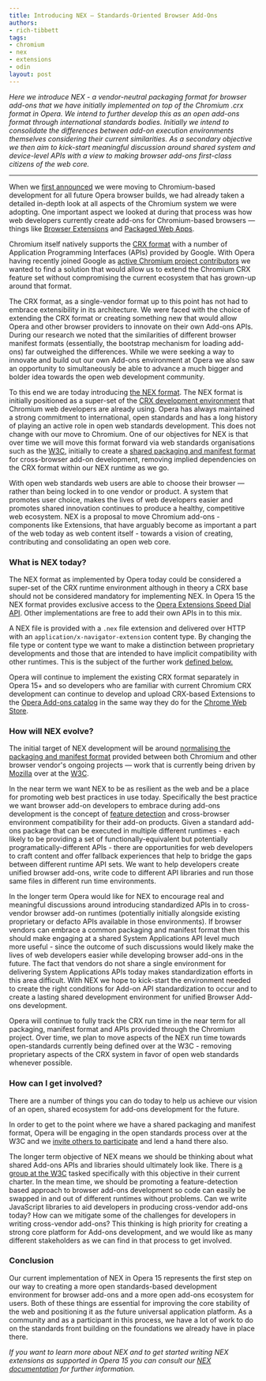 ```yaml
---
title: Introducing NEX — Standards-Oriented Browser Add-Ons
authors:
- rich-tibbett
tags:
- chromium
- nex
- extensions
- odin
layout: post
---
```

<p><em>Here we introduce NEX -  a vendor-neutral packaging format for browser add-ons that we have initially implemented on top of the Chromium .crx format in Opera. We intend to further develop this as an open add-ons format through international standards bodies. Initially we intend to consolidate the differences between add-on execution environments themselves considering their current similarities. As a secondary objective we then aim to kick-start meaningful discussion around shared system and device-level APIs with a view to making browser add-ons first-class citizens of the web core.</em></p>

<hr />

<p>When we <a href="http://business.opera.com/press/releases/general/opera-gears-up-at-300-million-users" target="_blank">first announced</a> we were moving to Chromium-based development for all future Opera browser builds, we had already taken a detailed in-depth look at all aspects of the Chromium system we were adopting. One important aspect we looked at during that process was how web developers currently create add-ons for Chromium-based browsers — things like <a href="http://developer.chrome.com/extensions/index.html" target="_blank">Browser Extensions</a> and <a href="http://developer.chrome.com/apps/about_apps.html" target="_blank">Packaged Web Apps</a>.</p>

<p>Chromium itself natively supports the <a href="http://developer.chrome.com/extensions/crx.html" target="_blank">CRX format</a> with a number of Application Programming Interfaces (APIs) provided by Google. With Opera having recently joined Google as <a href="http://my.opera.com/ODIN/blog/2013/03/22/operas-webkit-patches" target="_blank">active Chromium project contributors</a> we wanted to find a solution that would allow us to extend the Chromium CRX feature set without compromising the current ecosystem that has grown-up around that format.</p>

<p>The CRX format, as a single-vendor format up to this point has not had to embrace extensibility in its architecture. We were faced with the choice of extending the CRX format or creating something new that would allow Opera and other browser providers to innovate on their own Add-ons APIs. During our research we noted that the similarities of different browser manifest formats (essentially, the bootstrap mechanism for loading add-ons) far outweighed the differences. While we were seeking a way to innovate and build out our own Add-ons environment at Opera we also saw an opportunity to simultaneously be able to advance a much bigger and bolder idea towards the open web development community.</p>

<p>To this end we are today introducing <a href="http://dev.opera.com/extension-docs/tut_architecture_overview.html">the NEX format</a>. The NEX format is initially positioned as a super-set of the <a href="http://developer.chrome.com/extensions/getstarted.html" target="_blank">CRX development environment</a> that Chromium web developers are already using. Opera has always maintained a strong commitment to international, open standards and has a long history of playing an active role in open web standards development. This does not change with our move to Chromium. One of our objectives for NEX is that over time we will move this format forward via web standards organisations such as the <a href="http://www.w3.org/" target="_blank">W3C</a>, initially to create a <a href="http://manifest.sysapps.org" target="_blank">shared packaging and manifest format</a> for cross-browser add-on development, removing implied dependencies on the CRX format within our NEX runtime as we go.</p>

<p>With open web standards web users are able to choose their browser — rather than being locked in to one vendor or product. A system that promotes user choice, makes the lives of web developers easier and promotes shared innovation continues to produce a healthy, competitive web ecosystem. NEX is a proposal to move Chromium add-ons - components like Extensions, that have arguably become as important a part of the web today as web content itself - towards a vision of creating, contributing and consolidating an open web core.</p>

<h3>What is NEX today?</h3>

<p>The NEX format as implemented by Opera today could be considered a super-set of the CRX runtime environment although in theory a CRX base should not be considered mandatory for implementing NEX.  In Opera 15 the NEX format provides exclusive access to the <a href="http://dev.opera.com/articles/view/creating-opera-speed-dial-extensions/" target="_blank">Opera Extensions Speed Dial API</a>. Other implementations are free to add their own APIs in to this mix.

<p>A NEX file is provided with a <code>.nex</code> file extension and delivered over HTTP with an <code>application/x-navigator-extension</code> content type. By changing the file type or content type we want to make a distinction between proprietary developments and those that are intended to have implicit compatibility with other runtimes. This is the subject of the further work <a href="#evolution">defined below.</a></p>

<p>Opera will continue to implement the existing CRX format separately in Opera 15+ and so developers who are familiar with current Chromium CRX development can continue to develop and upload CRX-based Extensions to the <a href="https://addons.opera.com/en/extensions/" target="_blank">Opera Add-ons catalog</a> in the same way they do for the <a href="https://chrome.google.com/webstore" target="_blank">Chrome Web Store</a>.</p>

<h3 id="evolution">How will NEX evolve?</h3>

<p>The initial target of NEX development will be around <a href="http://manifest.sysapps.org" target="_blank">normalising the packaging and manifest format</a> provided between both Chromium and other browser vendor&#39;s ongoing projects — work that is currently being driven by <a href="http://www.mozilla.org/en-US/" target="_blank">Mozilla</a> over at the <a href="http://www.w3.org/" target="_blank">W3C</a>.</p>

<p>In the near term we want NEX to be as resilient as the web and be a place for promoting web best practices in use today. Specifically the best practice we want browser add-on developers to embrace during add-ons development is the concept of <a href="http://www.nczonline.net/blog/2009/12/29/feature-detection-is-not-browser-detection/" target="_blank">feature detection</a> and cross-browser environment compatibility for their add-on products. Given a standard add-ons package that can be executed in multiple different runtimes - each likely to be providing a set of functionally-equivalent but potentially programatically-different APIs - there are opportunities for web developers to craft content and offer fallback experiences that help to bridge the gaps between different runtime API sets. We want to help developers create unified browser add-ons, write code to different API libraries and run those same files in different run time environments.</p>

<p>In the longer term Opera would like for NEX to encourage real and meaningful discussions around introducing standardized APIs in to cross-vendor browser add-on runtimes (potentially initially alongside existing proprietary or defacto APIs available in those environments). If browser vendors can embrace a common packaging and manifest format then this should make engaging at a shared System Applications API level much more useful - since the outcome of such discussions would likely make the lives of web developers easier while developing browser add-ons in the future. The fact that vendors do not share a single environment for delivering System Applications APIs today makes standardization efforts in this area difficult. With NEX we hope to kick-start the environment needed to create the right conditions for Add-on API standardization to occur and to create a lasting shared development environment for unified Browser Add-ons development.</p>

<p>Opera will continue to fully track the CRX run time in the near term for all packaging, manifest format and APIs provided through the Chromium project. Over time, we plan to move aspects of the NEX run time towards open-standards currently being defined over at the W3C - removing proprietary aspects of the CRX system in favor of open web standards whenever possible.</p>

<h3>How can I get involved?</h3>

<p>There are a number of things you can do today to help us achieve our vision of an open, shared ecosystem for add-ons development for the future.</p>

<p>In order to get to the point where we have a shared packaging and manifest format, Opera will be engaging in the open standards process over at the W3C and we <a href="http://www.w3.org/2008/webapps/" target="_blank">invite others to participate</a> and lend a hand there also.</p>

<p>The longer term objective of NEX means we should be thinking about what shared Add-ons APIs and libraries should ultimately look like. There is <a href="http://www.w3.org/2012/sysapps/" target="_blank">a group at the W3C</a> tasked specifically with this objective in their current charter. In the mean time, we should be promoting a feature-detection based approach to browser add-ons development so code can easily be swapped in and out of different runtimes without problems. Can we write JavaScript libraries to aid developers in producing cross-vendor add-ons today? How can we mitigate some of the challenges for developers in writing cross-vendor add-ons? This thinking is high priority for creating a strong core platform for Add-ons development, and we would like as many different stakeholders as we can find in that process to get involved.</p>

<h3>Conclusion</h3>

<p>Our current implementation of NEX in Opera 15 represents the first step on our way to creating a more open standards-based development environment for browser add-ons and a more open add-ons ecosystem for users. Both of these things are essential for improving the core stability of the web and positioning it as <em>the</em> future universal application platform. As a community and as a participant in this process, we have a lot of work to do on the standards front building on the foundations we already have in place there.</p>

<p><em>If you want to learn more about NEX and to get started writing NEX extensions as supported in Opera 15 you can consult our <a href="http://dev.opera.com/extension-docs/tut_architecture_overview.html">NEX documentation</a> for further information.</em></p></p>
